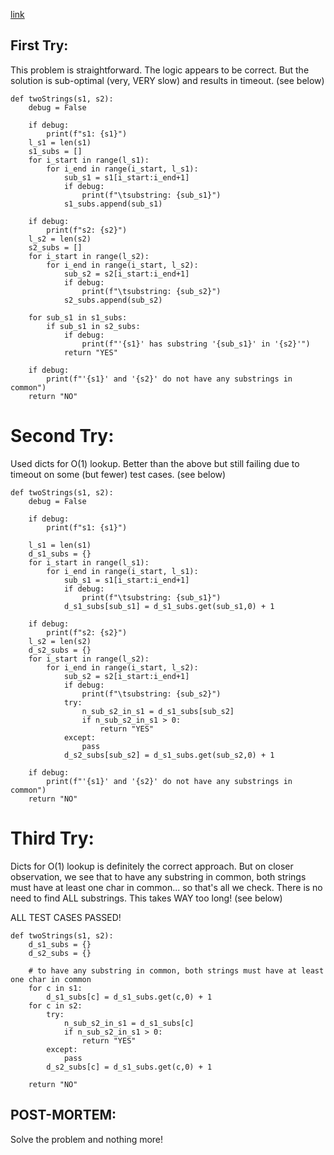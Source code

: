 [link](https://www.hackerrank.com/challenges/two-strings/problem?h_l=interview&isFullScreen=false&playlist_slugs%5B%5D%5B%5D%5B%5D=interview-preparation-kit&playlist_slugs%5B%5D%5B%5D%5B%5D=dictionaries-hashmaps&h_r=next-challenge&h_v=zen)


## First Try:

This problem is straightforward.  The logic appears to be correct.  But the solution is sub-optimal (very, VERY slow) and results in timeout.  (see below)

```
def twoStrings(s1, s2):
    debug = False

    if debug:
        print(f"s1: {s1}")
    l_s1 = len(s1)
    s1_subs = []
    for i_start in range(l_s1):
        for i_end in range(i_start, l_s1):
            sub_s1 = s1[i_start:i_end+1]
            if debug:
                print(f"\tsubstring: {sub_s1}")
            s1_subs.append(sub_s1)

    if debug:
        print(f"s2: {s2}")
    l_s2 = len(s2)
    s2_subs = []
    for i_start in range(l_s2):
        for i_end in range(i_start, l_s2):
            sub_s2 = s2[i_start:i_end+1]
            if debug:
                print(f"\tsubstring: {sub_s2}")
            s2_subs.append(sub_s2)

    for sub_s1 in s1_subs:
        if sub_s1 in s2_subs:
            if debug:
                print(f"'{s1}' has substring '{sub_s1}' in '{s2}'")
            return "YES"

    if debug:
        print(f"'{s1}' and '{s2}' do not have any substrings in common")
    return "NO"
```


# Second Try:

Used dicts for O(1) lookup.  Better than the above but still failing due to timeout on some (but fewer) test cases. (see below)

```
def twoStrings(s1, s2):
    debug = False

    if debug:
        print(f"s1: {s1}")

    l_s1 = len(s1)
    d_s1_subs = {}
    for i_start in range(l_s1):
        for i_end in range(i_start, l_s1):
            sub_s1 = s1[i_start:i_end+1]
            if debug:
                print(f"\tsubstring: {sub_s1}")
            d_s1_subs[sub_s1] = d_s1_subs.get(sub_s1,0) + 1

    if debug:
        print(f"s2: {s2}")
    l_s2 = len(s2)
    d_s2_subs = {}
    for i_start in range(l_s2):
        for i_end in range(i_start, l_s2):
            sub_s2 = s2[i_start:i_end+1]
            if debug:
                print(f"\tsubstring: {sub_s2}")
            try:
                n_sub_s2_in_s1 = d_s1_subs[sub_s2]
                if n_sub_s2_in_s1 > 0:
                    return "YES"
            except:
                pass    
            d_s2_subs[sub_s2] = d_s1_subs.get(sub_s2,0) + 1

    if debug:
        print(f"'{s1}' and '{s2}' do not have any substrings in common")
    return "NO"
```

# Third Try:

Dicts for O(1) lookup is definitely the correct approach.  But on closer observation, we see that to have any substring in common, both strings must have at least one char in common... so that's all we check.  There is no need to find ALL substrings.  This takes WAY too long!  (see below)

ALL TEST CASES PASSED!

```
def twoStrings(s1, s2):
    d_s1_subs = {}
    d_s2_subs = {}

    # to have any substring in common, both strings must have at least one char in common
    for c in s1:
        d_s1_subs[c] = d_s1_subs.get(c,0) + 1
    for c in s2:
        try:
            n_sub_s2_in_s1 = d_s1_subs[c]
            if n_sub_s2_in_s1 > 0:
                return "YES"
        except:
            pass 
        d_s2_subs[c] = d_s1_subs.get(c,0) + 1

    return "NO"
```


## POST-MORTEM:

Solve the problem and nothing more!